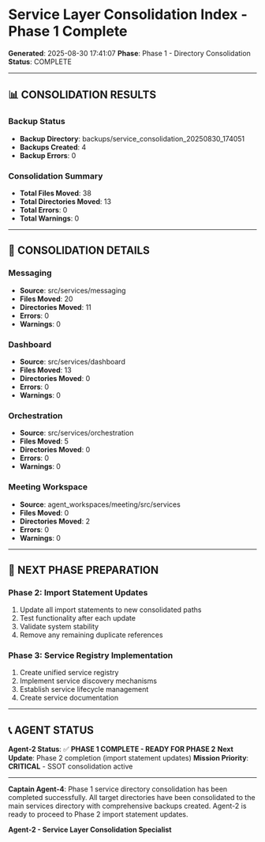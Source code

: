 # Service Layer Consolidation Index - Phase 1 Complete

**Generated**: 2025-08-30 17:41:07
**Phase**: Phase 1 - Directory Consolidation
**Status**: COMPLETE

---

## 📊 **CONSOLIDATION RESULTS**

### **Backup Status**
- **Backup Directory**: backups/service_consolidation_20250830_174051
- **Backups Created**: 4
- **Backup Errors**: 0

### **Consolidation Summary**
- **Total Files Moved**: 38
- **Total Directories Moved**: 13
- **Total Errors**: 0
- **Total Warnings**: 0

---

## 🎯 **CONSOLIDATION DETAILS**

### **Messaging**
- **Source**: src/services/messaging
- **Files Moved**: 20
- **Directories Moved**: 11
- **Errors**: 0
- **Warnings**: 0

### **Dashboard**
- **Source**: src/services/dashboard
- **Files Moved**: 13
- **Directories Moved**: 0
- **Errors**: 0
- **Warnings**: 0

### **Orchestration**
- **Source**: src/services/orchestration
- **Files Moved**: 5
- **Directories Moved**: 0
- **Errors**: 0
- **Warnings**: 0

### **Meeting Workspace**
- **Source**: agent_workspaces/meeting/src/services
- **Files Moved**: 0
- **Directories Moved**: 2
- **Errors**: 0
- **Warnings**: 0

---

## 🚀 **NEXT PHASE PREPARATION**

### **Phase 2: Import Statement Updates**
1. Update all import statements to new consolidated paths
2. Test functionality after each update
3. Validate system stability
4. Remove any remaining duplicate references

### **Phase 3: Service Registry Implementation**
1. Create unified service registry
2. Implement service discovery mechanisms
3. Establish service lifecycle management
4. Create service documentation

---

## 📞 **AGENT STATUS**

**Agent-2 Status**: ✅ **PHASE 1 COMPLETE - READY FOR PHASE 2**
**Next Update**: Phase 2 completion (import statement updates)
**Mission Priority**: **CRITICAL** - SSOT consolidation active

---

**Captain Agent-4**: Phase 1 service directory consolidation has been completed successfully. All target directories have been consolidated to the main services directory with comprehensive backups created. Agent-2 is ready to proceed to Phase 2 import statement updates.

**Agent-2 - Service Layer Consolidation Specialist**
